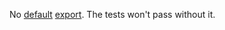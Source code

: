 No [default](https://developer.mozilla.org/en-US/docs/Web/JavaScript/Reference/Statements/default)
[export](https://developer.mozilla.org/en-US/docs/Web/JavaScript/Reference/Statements/export).
The tests won't pass without it.
